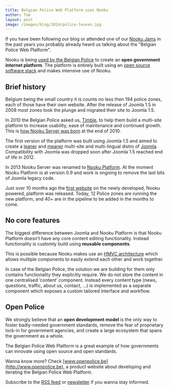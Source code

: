 ```yaml
---
title: Belgian Police Web Platform uses Nooku
author: Tom
layout: post
image: /images/blog/2014/police-leuven.jpg
---
```


If you have been following our blog or attended one of our [Nooku Jams](http://www.nooku.org/events/) in the past years you probably already heard us talking about the "Belgian Police Web Platform".

Nooku is being [used by the Belgian Police](http://www.openpolice.be) to create an **open government internet platform**. The platform is entirely built using an [open source software stack](https://github.com/belgianpolice/internet-platform#built-on-open-source-software) and makes intensive use of Nooku.

<!--more-->

<script async class="speakerdeck-embed" data-id="4a919470ee5c0131f5bc2ac9976b5d88" data-ratio="1.33333333333333" src="//speakerdeck.com/assets/embed.js"></script>

## Brief history

Belgium being the small country it is counts no less then 194 police zones, each of those have their own website. After the release of Joomla 1.5 in 2008 most zones took the plunge and migrated their site to Joomla 1.5.

In 2010 the Belgian Police asked us, [Timble](http://www.timble.net), to help them build a multi-site platform to increase usability, ease of maintenance and continued growth. This is [how Nooku Server was born](http://www.nooku.org/blog/2010/12/nooku-server-joomla-on-steroids/) at the end of 2010.

The first version of the platform was built using Joomla 1.5 and aimed to create a [leaner](http://www.nooku.org/blog/2011/01/creating-a-diet-for-nooku-server/) and [meaner](http://www.nooku.org/blog/2011/01/nooku-server-loses-40-weight/) multi-site and multi-lingual distro of [Joomla](http://www.joomla.org/). Compatibility with Joomla was dropped soon after Joomla 1.5 reached end of life in 2012.

In 2013 Nooku Server was renamed to [Nooku Platform](http://www.nooku.org/platform). At the moment Nooku Platform is at version 0.9 and work is ongoing to remove the last bits of Joomla legacy code.

Just over 10 months ago the [first website](http://www.timble.net/blog/2013/09/06/belgian-police-internet-platform.html) on the newly developed, Nooku powered, platform was released. Today, 12 Police zones are running the new platform, and 40+ are in the pipeline to be added in the months to come.

## No core features

The biggest difference between Joomla and Nooku Platform is that Nooku Platform doesn’t have any core content editing functionality. Instead functionality is customly build using **reusable components**.

This is possible because Nooku makes use an [HMVC architecture](http://guides.nooku.org/request-response/HMVC.html) which allows multiple components to easily extend each other and work together.

In case of the Belgian Police, the solution we are building for them only contains functionality they explicitly require. We do not store the content in one centralised ‘content’ component. Instead every content type (news, questions, traffic, about us, contact, ...) is implemented as a separate component which exposes a custom tailored interface and workflow.

## Open Police

We strongly believe that an **open development model** is the only way to foster badly-needed government standards, remove the fear of proprietary lock-in for government agencies, and create a large ecosystem that spans the government as a whole.

The Belgian Police Web Platform is a great example of how governments can innovate using open source and open standards.

Wanna know more? Check  [www.openpolice.be](http://www.openpolice.be), a product website about developing and iterating the Belgian Police Web Platform.

Subscribe to the [RSS feed](http://www.openpolice.be/blog.xml) or [newsletter](http://campaign.lokalepolitie.be/h/r/84411A2D1434384D) if you wanna stay informed.